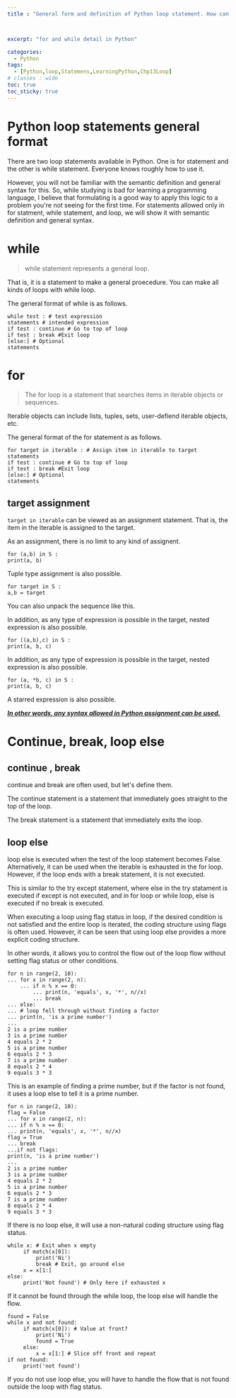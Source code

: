 ```yaml
---
title : "General form and definition of Python loop statement. How can you not use the Flag variable in a loop?"



excerpt: "for and while detail in Python"

categories:
  - Python
tags:
  - [Python,loop,Statemens,LearningPython,Chp13Loop]
# classes : wide
toc: true
toc_sticky: true
---
```

# Python loop statements general format

There are two loop statements available in Python. One is for statement and the other is while statement. Everyone knows roughly how to use it.

However, you will not be familiar with the semantic definition and general syntax for this. So, while studying is bad for learning a programming language, I believe that formulating is a good way to apply this logic to a problem you're not seeing for the first time. For statements allowed only in for statment, while statement, and loop, we will show it with semantic definition and general syntax.





# while

> while statement represents a general loop.

That is, it is a statement to make a general proecedure. You can make all kinds of loops with while loop.

The general format of while is as follows.

```
while test : # test expression
statements # intended expression
if test : continue # Go to top of loop
if test : break #Exit loop
[else:] # Optional
statements
```





# for

> The for loop is a statement that searches items in iterable objects or sequences.

Iterable objects can include lists, tuples, sets, user-defiend iterable objects, etc.

The general format of the for statement is as follows.

```
for target in iterable : # Assign item in iterable to target
statements
if test : continue # Go to top of loop
if test : break #Exit loop
[else:] # Optional
statements

```

## target assignment

`target in iterable` can be viewed as an assignment statement. That is, the item in the iterable is assigned to the target.

As an assignment, there is no limit to any kind of assignent.



```
for (a,b) in S :
print(a, b)
```

Tuple type assignment is also possible.

```
for target in S :
a,b = target
```

You can also unpack the sequence like this.

In addition, as any type of expression is possible in the target, nested expression is also possible.

```
for ((a,b),c) in S :
print(a, b, c)

```

In addition, as any type of expression is possible in the target, nested expression is also possible.





```
for (a, *b, c) in S :
print(a, b, c)
```

A starred expression is also possible.



***<u>In other words, any syntax allowed in Python assignment can be used.</u>***

# Continue, break, loop else

## continue , break

continue and break are often used, but let's define them.

The continue statement is a statement that immediately goes straight to the top of the loop.

The break statement is a statement that immediately exits the loop.

## loop else

loop else is executed when the test of the loop statement becomes False. Alternatively, it can be used when the iterable is exhausted in the for loop. However, if the loop ends with a break statement, it is not executed.

This is similar to the try except statement, where else in the try statament is executed if except is not executed, and in for loop or while loop, else is executed if no break is executed.

When executing a loop using flag status in loop, if the desired condition is not satisfied and the entire loop is iterated, the coding structure using flags is often used. However, it can be seen that using loop else provides a more explicit coding structure.

In other words, it allows you to control the flow out of the loop flow without setting flag status or other conditions.

```
for n in range(2, 10):
... for x in range(2, n):
    ... if n % x == 0:
        ... print(n, 'equals', x, '*', n//x)
        ... break
... else:
... # loop fell through without finding a factor
... print(n, 'is a prime number')
...
2 is a prime number
3 is a prime number
4 equals 2 * 2
5 is a prime number
6 equals 2 * 3
7 is a prime number
8 equals 2 * 4
9 equals 3 * 3
```

This is an example of finding a prime number, but if the factor is not found, it uses a loop else to tell it is a prime number.

```
for n in range(2, 10):
flag = False
... for x in range(2, n):
... if n % x == 0:
... print(n, 'equals', x, '*', n//x)
flag = True
... break
...if not flags:
print(n, 'is a prime number')
...
2 is a prime number
3 is a prime number
4 equals 2 * 2
5 is a prime number
6 equals 2 * 3
7 is a prime number
8 equals 2 * 4
9 equals 3 * 3
```

If there is no loop else, it will use a non-natural coding structure using flag status.

```
while x: # Exit when x empty
     if match(x[0]):
         print('Ni')
         break # Exit, go around else
     x = x[1:]
else:
     print('Not found') # Only here if exhausted x
```

If it cannot be found through the while loop, the loop else will handle the flow.

```
found = False
while x and not found:
     if match(x[0]): # Value at front?
         print('Ni')
         found = True
     else:
         x = x[1:] # Slice off front and repeat
if not found:
     print('not found')
```

If you do not use loop else, you will have to handle the flow that is not found outside the loop with flag status.
